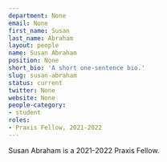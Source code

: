 ```yaml
---
department: None
email: None
first_name: Susan
last_name: Abraham
layout: people
name: Susan Abraham
position: None
short_bio: 'A short one-sentence bio.'
slug: susan-abraham
status: current
twitter: None
website: None
people-category:
- student
roles:
- Praxis Fellow, 2021-2022
---
```

Susan Abraham is a 2021-2022 Praxis Fellow.